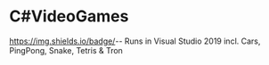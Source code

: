# C#VideoGames
https://img.shields.io/badge/<Pro>-<Cyberpunk>-<Orange>
Runs in Visual Studio 2019 incl. Cars, PingPong, Snake, Tetris &amp; Tron

